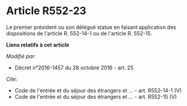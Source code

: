 # Article R552-23

Le premier président ou son délégué statue en faisant application des dispositions de l'article R. 552-14-1 ou de l'article
R. 552-15.

**Liens relatifs à cet article**

_Modifié par_:

  - Décret n°2016-1457 du 28 octobre 2016 - art. 25

_Cite_:

  - Code de l'entrée et du séjour des étrangers et ... - art. R552-14-1 (V)
  - Code de l'entrée et du séjour des étrangers et ... - art. R552-15 (V)
